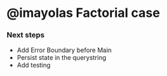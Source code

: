 # @imayolas Factorial case

### Next steps

- Add Error Boundary before Main
- Persist state in the querystring
- Add testing

